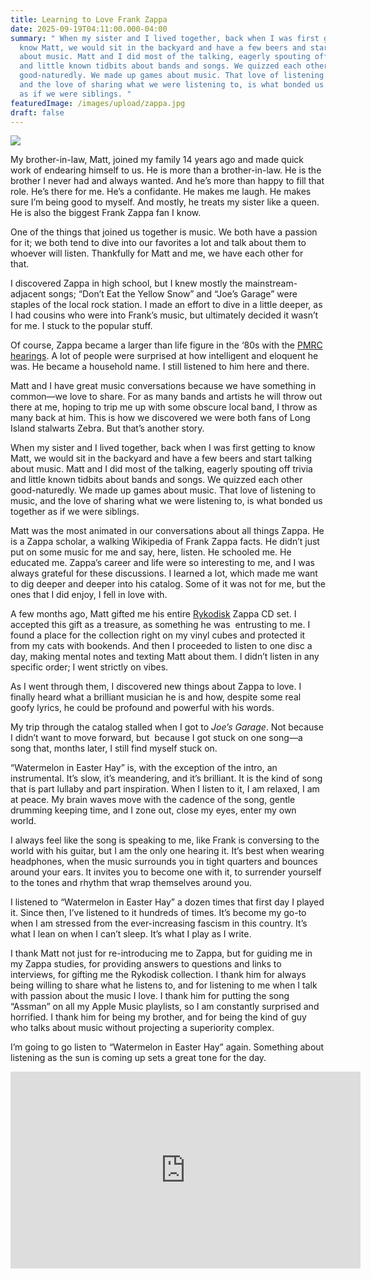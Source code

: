 ```yaml
---
title: Learning to Love Frank Zappa
date: 2025-09-19T04:11:00.000-04:00
summary: " When my sister and I lived together, back when I was first getting to
  know Matt, we would sit in the backyard and have a few beers and start talking
  about music. Matt and I did most of the talking, eagerly spouting off trivia
  and little known tidbits about bands and songs. We quizzed each other
  good-naturedly. We made up games about music. That love of listening to music,
  and the love of sharing what we were listening to, is what bonded us together
  as if we were siblings. "
featuredImage: /images/upload/zappa.jpg
draft: false
---
```

![](/images/upload/zappa.jpg)





My brother-in-law, Matt, joined my family 14 years ago and made quick work of endearing himself to us. He is more than a brother-in-law. He is the brother I never had and always wanted. And he’s more than happy to fill that role. He’s there for me. He’s a confidante. He makes me laugh. He makes sure I’m being good to myself. And mostly, he treats my sister like a queen. He is also the biggest Frank Zappa fan I know.

One of the things that joined us together is music. We both have a passion for it; we both tend to dive into our favorites a lot and talk about them to whoever will listen. Thankfully for Matt and me, we have each other for that. 

I discovered Zappa in high school, but I knew mostly the mainstream-adjacent songs; “Don’t Eat the Yellow Snow” and “Joe’s Garage” were staples of the local rock station. I made an effort to dive in a little deeper, as I had cousins who were into Frank’s music, but ultimately decided it wasn’t for me. I stuck to the popular stuff.

Of course, Zappa became a larger than life figure in the ‘80s with the [PMRC hearings](https://www.youtube.com/watch?v=hgAF8Vu8G0w). A lot of people were surprised at how intelligent and eloquent he was. He became a household name. I still listened to him here and there.

Matt and I have great music conversations because we have something in common—we love to share. For as many bands and artists he will throw out there at me, hoping to trip me up with some obscure local band, I throw as many back at him. This is how we discovered we were both fans of Long Island stalwarts Zebra. But that’s another story. 

When my sister and I lived together, back when I was first getting to know Matt, we would sit in the backyard and have a few beers and start talking about music. Matt and I did most of the talking, eagerly spouting off trivia and little known tidbits about bands and songs. We quizzed each other good-naturedly. We made up games about music. That love of listening to music, and the love of sharing what we were listening to, is what bonded us together as if we were siblings. 

Matt was the most animated in our conversations about all things Zappa. He is a Zappa scholar, a walking Wikipedia of Frank Zappa facts. He didn’t just put on some music for me and say, here, listen. He schooled me. He educated me. Zappa’s career and life were so interesting to me, and I was always grateful for these discussions. I learned a lot, which made me want to dig deeper and deeper into his catalog. Some of it was not for me, but the ones that I did enjoy, I fell in love with.

A few months ago, Matt gifted me his entire [Rykodisk](https://en.wikipedia.org/wiki/Rykodisc) Zappa CD set. I accepted this gift as a treasure, as something he was  entrusting to me. I found a place for the collection right on my vinyl cubes and protected it from my cats with bookends. And then I proceeded to listen to one disc a day, making mental notes and texting Matt about them. I didn’t listen in any specific order; I went strictly on vibes.

As I went through them, I discovered new things about Zappa to love. I finally heard what a brilliant musician he is and how, despite some real goofy lyrics, he could be profound and powerful with his words. 

My trip through the catalog stalled when I got to *Joe’s Garage*. Not because I didn’t want to move forward, but  because I got stuck on one song—a song that, months later, I still find myself stuck on.

“Watermelon in Easter Hay” is, with the exception of the intro, an instrumental. It’s slow, it’s meandering, and it’s brilliant. It is the kind of song that is part lullaby and part inspiration. When I listen to it, I am relaxed, I am at peace. My brain waves move with the cadence of the song, gentle drumming keeping time, and I zone out, close my eyes, enter my own world. 

I always feel like the song is speaking to me, like Frank is conversing to the world with his guitar, but I am the only one hearing it. It’s best when wearing headphones, when the music surrounds you in tight quarters and bounces around your ears. It invites you to become one with it, to surrender yourself to the tones and rhythm that wrap themselves around you.

I listened to “Watermelon in Easter Hay” a dozen times that first day I played it. Since then, I’ve listened to it hundreds of times. It’s become my go-to when I am stressed from the ever-increasing fascism in this country. It’s what I lean on when I can’t sleep. It’s what I play as I write. 

I thank Matt not just for re-introducing me to Zappa, but for guiding me in my Zappa studies, for providing answers to questions and links to interviews, for gifting me the Rykodisk collection. I thank him for always being willing to share what he listens to, and for listening to me when I talk with passion about the music I love. I thank him for putting the song “Assman” on all my Apple Music playlists, so I am constantly surprised and horrified. I thank him for being my brother, and for being the kind of guy who talks about music without projecting a superiority complex. 

I’m going to go listen to “Watermelon in Easter Hay” again. Something about listening as the sun is coming up sets a great tone for the day.

<iframe width="560" height="315" src="https://www.youtube.com/embed/_3cu8sDa90Y?si=-0kUrMcZdNawmCmK" title="YouTube video player" frameborder="0" allow="accelerometer; autoplay; clipboard-write; encrypted-media; gyroscope; picture-in-picture; web-share" referrerpolicy="strict-origin-when-cross-origin" allowfullscreen></iframe>
